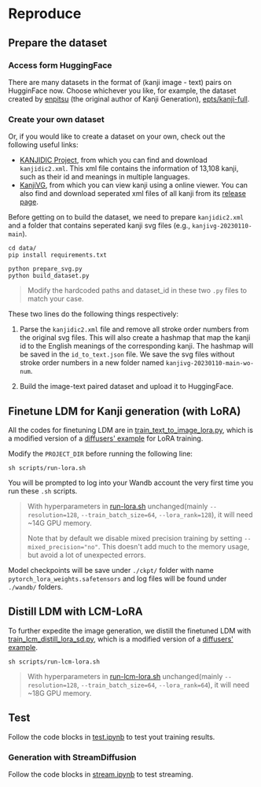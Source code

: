 # Reproduce

## Prepare the dataset

### Access form HuggingFace

There are many datasets in the format of (kanji image - text) pairs on HugginFace now. Choose whichever you like, for example, the dataset created by [enpitsu]((https://x.com/enpitsu/status/1610923494824628224?s=20)) (the original author of Kanji Generation), [epts/kanji-full](https://huggingface.co/datasets/epts/kanji-full).

### Create your own dataset

Or, if you would like to create a dataset on your own, check out the following useful links:

- [KANJIDIC Project](http://www.edrdg.org/wiki/index.php/KANJIDIC_Project), from which you can find and download `kanjidic2.xml`. This xml file contains the information of 13,108 kanji, such as their id and meanings in multiple languages.
- [KanjiVG](https://kanjivg.tagaini.net/), from which you can view kanji using a online viewer. You can also find and download seperated xml files of all kanji from its [release page](https://github.com/KanjiVG/kanjivg/releases).

Before getting on to build the dataset, we need to prepare `kanjidic2.xml` and a folder that contains seperated kanji svg files (e.g., `kanjivg-20230110-main`). 

```shell
cd data/
pip install requirements.txt

python prepare_svg.py
python build_dataset.py
```

> Modify the hardcoded paths and dataset_id in these two `.py` files to match your case.

These two lines do the following things respectively:

1. Parse the `kanjidic2.xml` file and remove all stroke order numbers from the original svg files. This will also create a hashmap that map the kanji id to the English meanings of the corresponding kanji. The hashmap will be saved in the `id_to_text.json` file. We save the svg files without stroke order numbers in a new folder named `kanjivg-20230110-main-wo-num`.

2. Build the image-text paired dataset and upload it to HuggingFace.


## Finetune LDM for Kanji generation (with LoRA)

All the codes for finetuning LDM are in [train_text_to_image_lora.py](../train_lora/train_text_to_image_lora.py), which is a modified version of a [diffusers' example]((https://github.com/huggingface/diffusers/blob/3dd4168d4c96c429d2b74c2baaee0678c57578da/examples/text_to_image/train_text_to_image_lora.py)) for LoRA training.

Modify the `PROJECT_DIR` before running the following line:

    sh scripts/run-lora.sh

You will be prompted to log into your Wandb account the very first time you run these `.sh` scripts.

> With hyperparameters in [run-lora.sh](../scripts/run-lora.sh) unchanged(mainly `--resolution=128`, `--train_batch_size=64`, `--lora_rank=128`), it will need ~14G GPU memory.
>
> Note that by default we disable mixed precision training by setting `--mixed_precision="no"`. This doesn't add much to the memory usage, but avoid a lot of unexpected errors.

Model checkpoints will be save under `./ckpt/` folder with name `pytorch_lora_weights.safetensors` and log files will be found under `./wandb/` folders.


## Distill LDM with LCM-LoRA

To further expedite the image generation, we distill the finetuned LDM with [train_lcm_distill_lora_sd.py](../train_lora/train_lcm_distill_lora_sd.py), which is a modified version of a [diffusers' example](https://github.com/huggingface/diffusers/blob/3dd4168d4c96c429d2b74c2baaee0678c57578da/examples/consistency_distillation/train_lcm_distill_sd_wds.py).

    sh scripts/run-lcm-lora.sh

> With hyperparameters in [run-lcm-lora.sh](../scripts/run-lcm-lora.sh) unchanged(mainly `--resolution=128`, `--train_batch_size=64`, `--lora_rank=64`), it will need ~18G GPU memory.

## Test

Follow the code blocks in [test.ipynb](../notebooks/test.ipynb) to test yout training results.

### Generation with StreamDiffusion

Follow the code blocks in [stream.ipynb](../notebooks/stream.ipynb) to test streaming.
